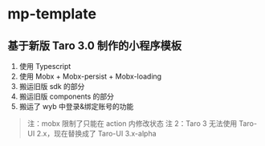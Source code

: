 # mp-template

## 基于新版 Taro 3.0 制作的小程序模板

1. 使用 Typescript
2. 使用 Mobx + Mobx-persist + Mobx-loading
3. 搬运旧版 sdk 的部分
4. 搬运旧版 components 的部分
5. 搬运了 wyb 中登录&绑定账号的功能

> 注：mobx 限制了只能在 action 内修改状态
> 注 2：Taro 3 无法使用 Taro-UI 2.x，现在替换成了 Taro-UI 3.x-alpha
